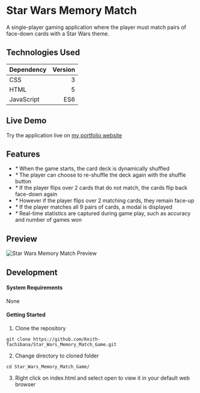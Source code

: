 # Star Wars Memory Match
A single-player gaming application where the player must match pairs of face-down cards with a Star Wars theme.
## Technologies Used
|  **Dependency**   |   **Version**    |
|-------------------|-----------------:|
| CSS               |        3         |
| HTML              |        5         | 
| JavaScript        |       ES6        |
## Live Demo
Try the application live on [my portfolio website](https://www.keith-tachibana.com/portfolio/memoryMatch/index.html)
## Features
- _*_ When the game starts, the card deck is dynamically shuffled
- _*_ The player can choose to re-shuffle the deck again with the shuffle button
- _*_ If the player flips over 2 cards that do not match, the cards flip back face-down again
- _*_ However if the player flips over 2 matching cards, they remain face-up
- _*_ If the player matches all 9 pairs of cards, a modal is displayed
- _*_ Real-time statistics are captured during game play, such as accuracy and number of games won
## Preview
![Star Wars Memory Match Preview](assets/images/preview.gif "Star Wars Memory Match Preview")
## Development
#### System Requirements
None
#### Getting Started
1. Clone the repository
  ```shell
  git clone https://github.com/Keith-Tachibana/Star_Wars_Memory_Match_Game.git
  ```
2. Change directory to cloned folder
  ```shell
  cd Star_Wars_Memory_Match_Game/
  ```
3. Right click on index.html and select open to view it in your default web browser
